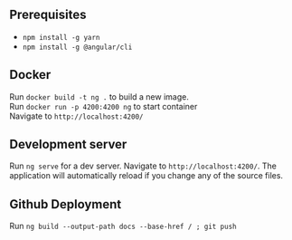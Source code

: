## Prerequisites
- `npm install -g yarn`
- `npm install -g @angular/cli`

## Docker 
Run `docker build -t ng .` to build a new image. \
Run `docker run -p 4200:4200 ng` to start container \
Navigate to `http://localhost:4200/`

## Development server

Run `ng serve` for a dev server. Navigate to `http://localhost:4200/`. The application will automatically reload if you change any of the source files.

## Github Deployment
Run `ng build --output-path docs --base-href / ; git push`
